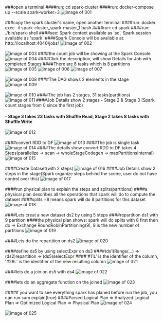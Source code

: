 ###open a terminal
####run: cd spark-cluster
####run: docker-compose up --scale spark-worker=3
![image of 001](imgs/topic1/001.png)
<br></br>
###copy the spark cluster's name, open another terminal
####run: docker exec -it spark-cluster_spark-master_1 bash
####run: cd spark
####run: ./bin/spark-shell
####see: Spark context available as 'sc', Spark session available as 'spark'
####Spark Console will be available at: http://localhost:4040/jobs/
![image of 002](imgs/topic1/002.png)
<br></br>
![image of 003](imgs/topic1/003.png)
####the count job will be showing at the Spark Console
![image of 004](imgs/topic1/004.png)
####Click the description, will show Details for Job with completed Stages
####There are 8 tasks which is 8 partitions
![image of 005](imgs/topic1/005.png)
![image of 006](imgs/topic1/006.png)
![image of 007](imgs/topic1/007.png)
<br></br>
![image of 008](imgs/topic1/008.png)
####The DAG shows 2 elements in the stage
![image of 009](imgs/topic1/009.png)
<br></br>
![image of 010](imgs/topic1/010.png)
####The job has 2 stages, 31 tasks(partitions)
![image of 011](imgs/topic1/011.png)
####Job Details show 2 stages - Stage 2 & Stage 3 (Spark count stages from 0 since the first job)
#### - Stage 3 takes 23 tasks with Shuffle Read, Stage 2 takes 8 tasks with Shuffle Write
![image of 012](imgs/topic1/012.png)
<br></br>
####convert RDD to DF
![image of 013](imgs/topic1/013.png)
####The job is single task
![image of 014](imgs/topic1/014.png)
####The details show convert RDD to DF takes 4 Steps(parallelize -> scan -> wholeStageCodegen -> mapPartitionsInternal)
![image of 015](imgs/topic1/015.png)
<br></br>
####Create Dataset(with 2 steps)
![image of 016](imgs/topic1/016.png)
####Job Details show 2 steps in the stage(Spark organize steps behind the scene, user do not have control over this)
![image of 017](imgs/topic1/017.png)
<br></br>
####run physical plan to explain the steps and splits(partitions)
####a physical plan describes all the operations that spark will do to compute the dataset
####splits =8 means spark will do 8 partitions for this dataset
![image of 018](imgs/topic1/018.png)
<br></br>
####Lets creat a new dataset ds2 by using 5 steps
####repartition ds1 with 9 partition
####the physical plan shows: spark will do splits with 8 first then do => Exchange RoundRobinPartitioning(9), 9 is the new number of partitions
![image of 019](imgs/topic1/019.png)
<br></br>
####Lets do the repartition on ds2
![image of 020](imgs/topic1/020.png)
<br></br>
####define ds5 by using selectExpr on ds3
####(ds1)Range(...) => (ds2)repartition => (ds5)selectExpr
####'#11L' is the identifier of the column, '#28L' is the identifier of the new resulting column
![image of 021](imgs/topic1/021.png)
<br></br>
####lets do a join on ds5 with ds4
![image of 022](imgs/topic1/022.png)
<br></br>
####lets do an aggregate function on the joined 
![image of 023](imgs/topic1/023.png)
<br></br>
####If you want to see everything spark has planed before run the job, you can run sum.explain(true)
####Parsed Logical Plan =>  Analyzed Logical Plan => Optimized Logical Plan => Physical Plan
![image of 024](imgs/topic1/024.png)
<br></br>
![image of 025](imgs/topic1/025.png)
